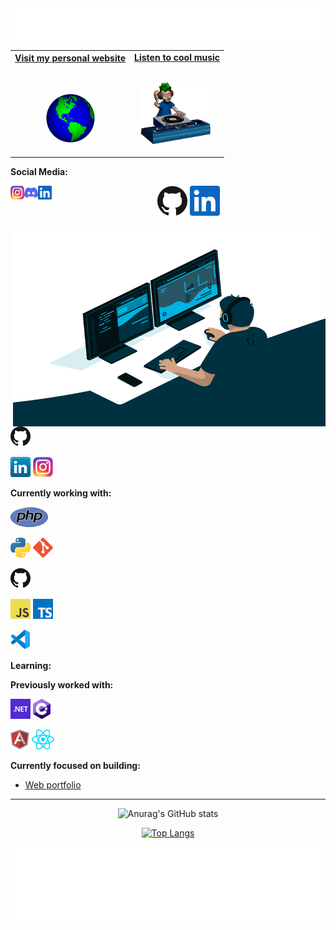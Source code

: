 <div align="center">
  <img height="50" alt="Hi, I´m Martin" src="images/personal_note.svg" />
  <br />
</div>

<!-- Social -->
<table width="100%" align="center">
<tr>
  <td align="center">
  <div style="text-align: center; margin:0px; ">
  <a href="https://linkbe.me/MartinArcos123_">
  <strong>Visit my personal website </strong>
  <br />
  <br />
  <br />
  <p>
  <img alt="Globe" height="80" src="images/globe.gif">
  </a>
  </p>
  </div>
  </td>
  <td align="center">
  <a href="https://www.youtube.com/watch?v=3YxaaGgTQYM&ab_channel=EvanescenceVEVO">
  <strong>Listen to cool music</strong>
  <br />
  <br />
  <p>
  <img height="100" alt="Music" src="images/music.gif">
  </a>
  </p>
  </td>
</tr>
</table>
</div>


**Social Media:**

<p align="center">
  <a href="https://github.com/peterthehan"><img alt="GitHub" title="GitHub" height="48" width="48" src="assets/github.svg"></a>
  <a href="https://www.linkedin.com/in/martin-arcos"><img alt="LinkedIn" title="LinkedIn" height="48" width="48" src="assets/linkedin.svg"></a>

 <a href="https://www.instagram.com/abhisheknaiidu/">
  <img align="left" alt="Abhishek's Instagram" width="22px" src="icons/instagram.png" />
</a>
<a href="https://discord.gg/XTW52Kt">
  <img align="left" alt="Abhishek's Discord" width="22px" src="assets/discord.svg" />
</a>
<a href="https://www.linkedin.com/in/abhisheknaiidu/">
  <img align="left" alt="Abhishek's LinkedIN" width="22px" src="assets/linkedin.svg" />
</a>
</p>

<!-- <p align="center"> -->
<!--   <a href="https://discord.gg/WjEFnzC"><img alt="Discord" title="Discord" height="48" width="48" src="assets/discord.svg"></a> -->
<!--   <a href="https://twitter.com/PeterTheHan"><img alt="Twitter" title="Twitter" height="48" width="48" src="assets/twitter.svg"></a> -->
  <!-- <a href="https://youtube.com/channel/UC5QVwln-tycBa-CoB88a7wA"><img alt="YouTube" title="YouTube" height="48" width="48" src="assets/youtube.svg"></a> -->
<!-- </p> -->

<!-- ## Hello 👋 -->

<!-- My name is Martin, I´m fron Argentina and I'm studying university programmer analyst -->

<!-- ✨ I´m currently living in Trelew, Chubut, Argentina. -->

<!-- ✨ Developing a web portafolio -->

<!-- ## Contact -->

<!-- Find all of my socials and resume in my [website](https://linkbe.me/MartinArcos123_) -->

<!-- 💼 martinarcosvargas2@gmail.com -->
<!--
**cozakoo/cozakoo** is a ✨ _special_ ✨ repository because its `README.md` (this file) appears on your GitHub profile.

Here are some ideas to get you started:

- 🔭 I’m currently working on ...
- 🌱 I’m currently learning ...
- 👯 I’m looking to collaborate on ...
- 🤔 I’m looking for help with ...
- 💬 Ask me about ...
- 📫 How to reach me: ...
- 😄 Pronouns: ...
- ⚡ Fun fact: ...
-->

<!-- 🚧 **my todoist stats:** -->
<!-- TODO-IST:START -->

<!-- 🏆 7,995 Karma Points   -->
<!-- 🌸 Completed 0 tasks today   -->
<!-- ✅ Completed 673 tasks so far   -->
<!-- ⏳ Longest streak is 10 days -->

<!-- TODO-IST:END -->
 <img align="right" alt="GIF" src="code.gif" width="500" height="320" />

<!-- - 💼 any freelance work? do reach, [email](mailto:abhishek.naidu@cred.club) :)
- 💬 ask me about anything, i am happy to help; -->


<!-- #### Social Media -->
<!-- [![Drupal](icons/drupal.png)](https://www.drupal.org/u/hussainweb) -->
[![GitHub](icons/github.png)](https://github.com/cozakoo)
<!-- [![GitLab](icons/gitlab.png)](https://gitlab.com/hussainweb) -->
<!-- [![YouTube](icons/youtube.png)](https://youtube.com/user/hussainweb) -->
<!-- [![Twitter](icons/twitter.png)](https://twitter.com/hussainweb) -->
[![LinkedIn](icons/linkedin.png)](www.linkedin.com/in/martin-arcos)
[![Instagram](icons/instagram.png)](https://www.instagram.com/martin_arcos_/?hl=es-la)

**Currently working with:**

<!-- <a href="https://www.drupal.org/" title="Drupal"><img src="icons/drupal.png" /></a> -->
<a href="https://www.php.net/" title="PHP"><img src="icons/php.png" /></a>
<!-- <a href="https://getcomposer.org/" title="Composer"><img src="icons/composer.png" /></a> -->
<a href="https://www.python.org/" title="Python"><img src="icons/python.png" /></a>
<a href="https://git-scm.com/" title="Git"><img src="icons/git.png" /></a>
<!-- <a href="https://www.docker.com/" title="Docker"><img src="icons/docker.png" /></a> -->
<a href="https://github.com/" title="GitHub"><img src="icons/github.png" /></a>
<!-- <a href="https://gitlab.com/" title="GitLab"><img src="icons/gitlab.png" /></a> -->
<!-- <a href="https://www.terraform.io/" title="Terraform"><img src="icons/terraform.png" /></a> -->
<!-- <a href="https://www.ansible.com/" title="Ansible"><img src="icons/ansible.png" /></a> -->
<a href="https://en.wikipedia.org/wiki/JavaScript" title="JavaScript"><img src="icons/javascript.png" /></a>
<a href="https://www.typescriptlang.org/" title="TypeScript"><img src="icons/typescript.png" /></a>
<!-- <a href="https://www.mysql.com/" title="MySQL"><img src="icons/mysql.png" /></a> -->
<!-- <a href="https://mariadb.org/" title="MariaDB"><img src="icons/mariadb.png" /></a> -->
<a href="https://code.visualstudio.com/" title="Visual Studio Code"><img src="icons/vscode.png" /></a>
<!-- <a href="https://www.jetbrains.com/phpstorm/" title="PHPStorm"><img src="icons/phpstorm.png" /></a> -->

<!-- INCORPORAR POSTRGRES- BASH- C - C##, .NET - DJANGO - HTML - CSS - JAVA -->
**Learning:**

<!-- <a href="https://golang.org/" title="Golang"><img src="icons/golang.png" /></a> -->
<!-- <a href="https://www.rust-lang.org/" title="Rust"><img src="icons/rust.png" /></a> -->
<!-- <a href="https://dart.dev/" title="Dart"><img src="icons/dartlang.png" /></a> -->
<!-- <a href="https://flutter.dev/" title="Flutter"><img src="icons/flutter.png" /></a> -->

**Previously worked with:**

<a href="https://dotnet.microsoft.com/" title="dotNet"><img src="icons/dotnet.png" /></a>
<a href="http://csharp.net/" title="C#"><img src="icons/csharp.png" /></a>
<!-- <a href="https://docs.microsoft.com/en-us/dotnet/visual-basic/" title="Visual Basic"><img src="icons/vbnet.png" /></a> -->
<a href="https://angular.io/" title="Angular"><img src="icons/angular.png" /></a>
<a href="https://reactjs.org/" title="React"><img src="icons/react.png" /></a>
<!-- <a href="https://laravel.com/" title="Laravel"><img src="icons/laravel.png" /></a> -->
<!-- <a href="https://wordpress.org/" title="WordPress"><img src="icons/wordpress.png" /></a> -->
<!-- <a href="https://www.vagrantup.com/" title="Vagrant"><img src="icons/vagrant.png" /></a> -->
<!-- S -->
**Currently focused on building:**

- [Web portfolio](https://github.com/cozakoo/AP_MaquetadoEstatico_HTML.git)
<!-- - [db-docker](https://github.com/axelerant/db-docker) -->
<!-- - [drupalqa](https://github.com/hussainweb/drupalqa) -->

<!-- [How did I build this?](https://youtu.be/UqNbBe3lVCI) -->

---
<!-- 
``````
                             \\\\\\\
                            \\\\\\\\\\\\
                          \\\\\\\\\\\\\\\
  -----------,-|           |C>   // )\\\\|
           ,','|          /    || ,'/////|
---------,','  |         (,    ||   /////
         ||    |          \\  ||||//''''|
         ||    |           |||||||     _|
         ||    |______      `````\____/ \
         ||    |     ,|         _/_____/ \
         ||  ,'    ,' |        /          |
         ||,'    ,'   |       |         \  |
_________|/    ,'     |      /           | |
_____________,'      ,',_____|      |    | |
             |     ,','      |      |    | |
             |   ,','    ____|_____/    /  |
             | ,','  __/ |             /   |
_____________|','   ///_/-------------/   |
              |===========,'
``````
 -->
<!-- [![Anurag's GitHub stats](https://github-readme-stats.vercel.app/api?username=cozakoo)](https://github.com/anuraghazra/github-readme-stats) -->

<div align="center">

![Anurag's GitHub stats](https://github-readme-stats.vercel.app/api?username=cozakoo&show_icons=true&theme=radical)

[![Top Langs](https://github-readme-stats.vercel.app/api/top-langs/?username=cozakoo&layout=compact&theme=radical)](https://github.com/anuraghazra/github-readme-stats)

 </div>
<!-- ![Top Langs](https://github-readme-stats.vercel.app/api/top-langs/?username=cozakoo&theme=tokyonight) -->

<!-- [![Top Langs](https://github-readme-stats.vercel.app/api/top-langs/?username=cozakoo)](https://github.com/anuraghazra/github-readme-stats) -->

<!-- [![Top Langs](https://github-readme-stats.vercel.app/api/top-langs/?username=cozakoo&langs_count=8)](https://github.com/anuraghazra/github-readme-stats) -->
<!-- Footer -->

<div align="center">

<img height="120" alt="Thanks for visiting me" width="100%" src="images/marquee.svg" />
<br />